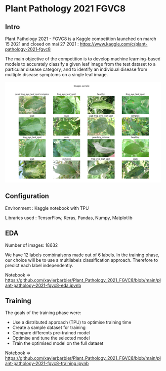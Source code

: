 # Plant Pathology 2021 FGVC8


## Intro

Plant Pathology 2021 - FGVC8 is a Kaggle competition launched on march 15 2021 and closed on mai 27 2021 : https://www.kaggle.com/c/plant-pathology-2021-fgvc8

The main objective of the competition is to develop machine learning-based models to accurately classify a given leaf image from the test dataset to a particular disease category, and to identify an individual disease from multiple disease symptoms on a single leaf image.

![Plant Pathology 2021 FGVC8](https://github.com/xavierbarbier/Plant_Pathology_2021_FGVC8/blob/main/plant_pathology.png)

## Configuration
Environment : Kaggle notebook with TPU

Libraries used : TensorFlow, Keras, Pandas, Numpy, Matplotlib

## EDA

Number of images: 18632

We have 12 labels combinaisons made out of 6 labels. In the training phase, our choice will be to use a multilabels classification approach. Therefore to predict each label independently.

Notebook => https://github.com/xavierbarbier/Plant_Pathology_2021_FGVC8/blob/main/plant-pathology-2021-fgvc8-eda.ipynb

## Training

The goals of the training phase were:

* Use a distributed approach (TPU) to optimise training time
* Create a sample dataset for training
* Compare differents pre-trained model
* Optimise and tune the selected model
* Train the optimised model on the full dataset

Notebook => https://github.com/xavierbarbier/Plant_Pathology_2021_FGVC8/blob/main/plant-pathology-2021-fgvc8-training.ipynb



